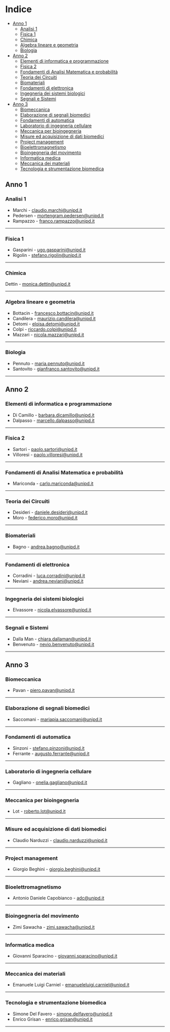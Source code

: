 # Indice <!-- omit in toc -->
- [Anno 1](#anno-1)
  - [Analisi 1](#analisi-1)
  - [Fisica 1](#fisica-1)
  - [Chimica](#chimica)
  - [Algebra lineare e geometria](#algebra-lineare-e-geometria)
  - [Biologia](#biologia)
- [Anno 2](#anno-2)
  - [Elementi di informatica e programmazione](#elementi-di-informatica-e-programmazione)
  - [Fisica 2](#fisica-2)
  - [Fondamenti di Analisi Matematica e probabilità](#fondamenti-di-analisi-matematica-e-probabilità)
  - [Teoria dei Circuiti](#teoria-dei-circuiti)
  - [Biomateriali](#biomateriali)
  - [Fondamenti di elettronica](#fondamenti-di-elettronica)
  - [Ingegneria dei sistemi biologici](#ingegneria-dei-sistemi-biologici)
  - [Segnali e Sistemi](#segnali-e-sistemi)
- [Anno 3](#anno-3)
  - [Biomeccanica](#biomeccanica)
  - [Elaborazione di segnali biomedici](#elaborazione-di-segnali-biomedici)
  - [Fondamenti di automatica](#fondamenti-di-automatica)
  - [Laboratorio di ingegneria cellulare](#laboratorio-di-ingegneria-cellulare)
  - [Meccanica per bioingegneria](#meccanica-per-bioingegneria)
  - [Misure ed acquisizione di dati biomedici](#misure-ed-acquisizione-di-dati-biomedici)
  - [Project management](#project-management)
  - [Bioelettromagnetismo](#bioelettromagnetismo)
  - [Bioingegneria del movimento](#bioingegneria-del-movimento)
  - [Informatica medica](#informatica-medica)
  - [Meccanica dei materiali](#meccanica-dei-materiali)
  - [Tecnologia e strumentazione biomedica](#tecnologia-e-strumentazione-biomedica)

## Anno 1


### Analisi 1
- Marchi - claudio.marchi@unipd.it
- Pedersen - mortengram.pedersen@unipd.it
- Rampazzo - franco.rampazzo@unipd.it

---

### Fisica 1

- Gasparini - ugo.gasparini@unipd.it
- Rigolin - stefano.rigolin@unipd.it

---

### Chimica

Dettin - monica.dettin@unipd.it

---

### Algebra lineare e geometria

- Bottacin -  francesco.bottacin@unipd.it
- Candilera -  maurizio.candilera@unipd.it
- Detomi - eloisa.detomi@unipd.it
- Colpi - riccardo.colpi@unipd.it
- Mazzari -  nicola.mazzari@unipd.it

---

### Biologia

- Pennuto - maria.pennuto@unipd.it
- Santovito - gianfranco.santovito@unipd.it

---

## Anno 2

### Elementi di informatica e programmazione

- Di Camillo - barbara.dicamillo@unipd.it
- Dalpasso - marcello.dalpasso@unipd.it

---

### Fisica 2

- Sartori -  paolo.sartori@unipd.it
- Villoresi - paolo.villoresi@unipd.it

---

### Fondamenti di Analisi Matematica e probabilità

- Mariconda - carlo.mariconda@unipd.it

---

### Teoria dei Circuiti

- Desideri - daniele.desideri@unipd.it
- Moro -  federico.moro@unipd.it

---

### Biomateriali

- Bagno - andrea.bagno@unipd.it

---

### Fondamenti di elettronica

- Corradini - luca.corradini@unipd.it
- Neviani - andrea.neviani@unipd.it

---

### Ingegneria dei sistemi biologici

- Elvassore -  nicola.elvassore@unipd.it

---

### Segnali e Sistemi

- Dalla Man - chiara.dallaman@unipd.it
- Benvenuto -  nevio.benvenuto@unipd.it

---

## Anno 3

### Biomeccanica

- Pavan - piero.pavan@unipd.it

---

### Elaborazione di segnali biomedici

- Saccomani - mariapia.saccomani@unipd.it

---

### Fondamenti di automatica

- Sinzoni - stefano.pinzoni@unipd.it
- Ferrante - augusto.ferrante@unipd.it

---

### Laboratorio di ingegneria cellulare 

- Gagliano - onelia.gagliano@unipd.it

---

### Meccanica per bioingegneria 

- Lot - roberto.lot@unipd.it

---


### Misure ed acquisizione di dati biomedici 

- Claudio Narduzzi - claudio.narduzzi@unipd.it

---


### Project management 

- Giorgio Beghini - giorgio.beghini@unipd.it

---


### Bioelettromagnetismo

- Antonio Daniele Capobianco - adc@unipd.it

---


### Bioingegneria del movimento

- Zimi Sawacha - zimi.sawacha@unipd.it


---


### Informatica medica

- Giovanni Sparacino - giovanni.sparacino@unipd.it

---


### Meccanica dei materiali

- Emanuele Luigi Carniel - emanueleluigi.carniel@unipd.it

---


### Tecnologia e strumentazione biomedica

- Simone Del Favero - simone.delfavero@unipd.it
- Enrico Grisan - enrico.grisan@unipd.it

---
